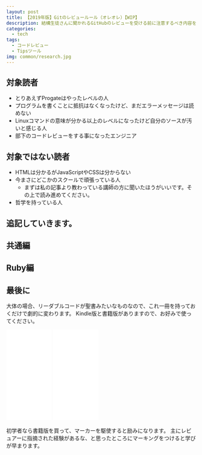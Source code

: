 ```yaml
---
layout: post
title: 【2019年版】Gitのレビュールール（オレオレ）【WIP】
description: 結構生徒さんに聞かれるGitHubのレビューを受ける前に注意するべき内容をまとめました。初級者から中級者へのステップアップに役立ててください。
categories:
  - tech
tags:
  - コードレビュー
  - Tipsツール
img: common/research.jpg
---
```

## 対象読者
- とりあえずProgateはやったレベルの人
- プログラムを書くことに抵抗はなくなったけど、まだエラーメッセージは読めない
- Linuxコマンドの意味が分かる以上のレベルになったけど自分のソースが汚いと感じる人
- 部下のコードレビューをする事になったエンジニア

## 対象ではない読者
- HTMLは分かるがJavaScriptやCSSは分からない
- 今まさにどこかのスクールで頑張っている人
  - まずは私の記事より教わっている講師の方に聞いたほうがいいです。その上で読み進めてください。
- 哲学を持っている人

## 追記していきます。
## 共通編
## Ruby編

## 最後に
大体の場合、リーダブルコードが聖書みたいなものなので、これ一冊を持っておくだけで劇的に変わります。
Kindle版と書籍版がありますので、お好みで使ってください。

<iframe style="width:120px;height:240px;" marginwidth="0" marginheight="0" scrolling="no" frameborder="0" src="//rcm-fe.amazon-adsystem.com/e/cm?lt1=_blank&bc1=000000&IS2=1&bg1=FFFFFF&fc1=000000&lc1=0000FF&t=anets-22&language=ja_JP&o=9&p=8&l=as4&m=amazon&f=ifr&ref=as_ss_li_til&asins=4873115655&linkId=bfcbbb9797bf098ed01d2ae7180fde28"></iframe>
<iframe style="width:120px;height:240px;" marginwidth="0" marginheight="0" scrolling="no" frameborder="0" src="//rcm-fe.amazon-adsystem.com/e/cm?lt1=_blank&bc1=000000&IS2=1&bg1=FFFFFF&fc1=000000&lc1=0000FF&t=anets-22&language=ja_JP&o=9&p=8&l=as4&m=amazon&f=ifr&ref=as_ss_li_til&asins=B0064CZ1XE&linkId=75f1807654b5dea13d2edd4603734f41"></iframe>

初学者なら書籍版を買って、マーカーを駆使すると励みになります。
主にレビュアーに指摘された経験があるな、と思ったところにマーキングをつけると学びが早まります。
